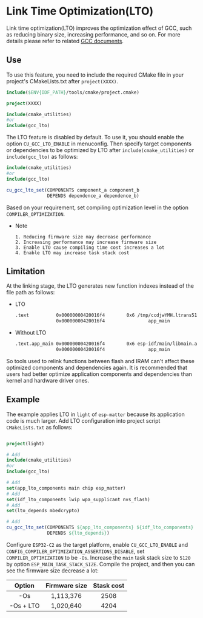 # Link Time Optimization(LTO)

Link time optimization(LTO) improves the optimization effect of GCC, such as reducing binary size, increasing performance, and so on. For more details please refer to related [GCC documents](https://gcc.gnu.org/onlinedocs/gccint/LTO.html).

## Use

To use this feature, you need to include the required CMake file in your project's CMakeLists.txt after `project(XXXX)`.

```cmake
include($ENV{IDF_PATH}/tools/cmake/project.cmake)

project(XXXX)

include(cmake_utilities)
#or
include(gcc_lto)
```

The LTO feature is disabled by default. To use it, you should enable the option `CU_GCC_LTO_ENABLE` in menuconfig. Then specify target components or dependencies to be optimized by LTO after `include(cmake_utilities)` or `include(gcc_lto)` as follows:

```cmake
include(cmake_utilities)
#or
include(gcc_lto)

cu_gcc_lto_set(COMPONENTS component_a component_b
               DEPENDS dependence_a dependence_b)
```

Based on your requirement, set compiling optimization level in the option `COMPILER_OPTIMIZATION`.

* Note

    ```
    1. Reducing firmware size may decrease performance
    2. Increasing performance may increase firmware size
    3. Enable LTO cause compiling time cost increases a lot
    4. Enable LTO may increase task stack cost
    ```

## Limitation

At the linking stage, the LTO generates new function indexes instead of the file path as follows:

- LTO 

    ```txt
    .text          0x00000000420016f4        0x6 /tmp/ccdjwYMH.ltrans51.ltrans.o
                   0x00000000420016f4                app_main
    ```

- Without LTO

    ```txt
    .text.app_main 0x00000000420016f4        0x6 esp-idf/main/libmain.a(app_main.c.obj)
                   0x00000000420016f4                app_main
    ```

So tools used to relink functions between flash and IRAM can't affect these optimized components and dependencies again. It is recommended that users had better optimize application components and dependencies than kernel and hardware driver ones.

## Example

The example applies LTO in `light` of `esp-matter` because its application code is much larger. Add LTO configuration into project script `CMakeLists.txt` as follows:

```cmake

project(light)

# Add
include(cmake_utilities)
#or
include(gcc_lto)

# Add
set(app_lto_components main chip esp_matter)
# Add
set(idf_lto_components lwip wpa_supplicant nvs_flash)
# Add
set(lto_depends mbedcrypto)

# Add
cu_gcc_lto_set(COMPONENTS ${app_lto_components} ${idf_lto_components} 
               DEPENDS ${lto_depends})
````

Configure `ESP32-C2` as the target platform, enable `CU_GCC_LTO_ENABLE` and `CONFIG_COMPILER_OPTIMIZATION_ASSERTIONS_DISABLE`, set `COMPILER_OPTIMIZATION` to be `-Os`.
Increase the `main` task stack size to `5120` by option `ESP_MAIN_TASK_STACK_SIZE`.
Compile the project, and then you can see the firmware size decrease a lot:

Option | Firmware size | Stask cost
|:-:|:-:|:-:|
 -Os | 1,113,376 | 2508
 -Os + LTO | 1,020,640 | 4204
